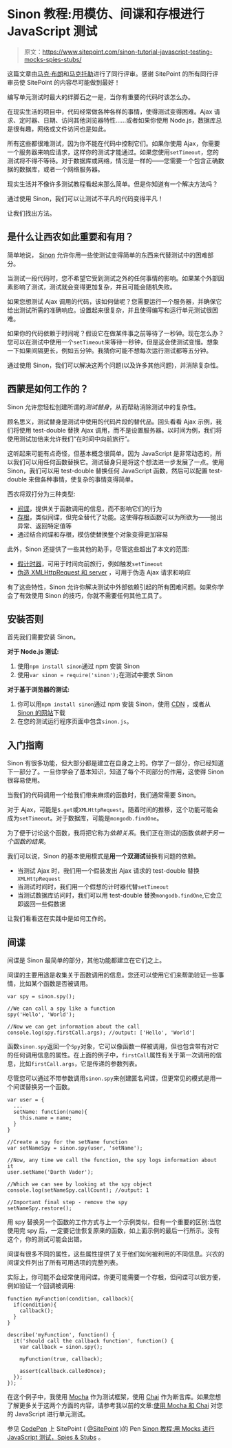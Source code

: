 # Sinon 教程:用模仿、间谍和存根进行 JavaScript 测试

> 原文：<https://www.sitepoint.com/sinon-tutorial-javascript-testing-mocks-spies-stubs/>

这篇文章由[马克·布朗](https://www.sitepoint.com/author/mbrown)和[马克托勒](https://twitter.com/MarcTowler)进行了同行评审。感谢 SitePoint 的所有同行评审员使 SitePoint 的内容尽可能做到最好！

编写单元测试时最大的绊脚石之一是，当你有重要的代码时该怎么办。

在现实生活的项目中，代码经常做各种各样的事情，使得测试变得困难。Ajax 请求、定时器、日期、访问其他浏览器特性……或者如果你使用 Node.js，数据库总是很有趣，网络或文件访问也是如此。

所有这些都很难测试，因为你不能在代码中控制它们。如果你使用 Ajax，你需要一个服务器来响应请求，这样你的测试才能通过。如果您使用`setTimeout`，您的测试将不得不等待。对于数据库或网络，情况是一样的——您需要一个包含正确数据的数据库，或者一个网络服务器。

现实生活并不像许多测试教程看起来那么简单。但是你知道有一个解决方法吗？

通过使用 Sinon，我们可以让测试不平凡的代码变得平凡！

让我们找出方法。

## 是什么让西农如此重要和有用？

简单地说， [Sinon](http://sinonjs.org/) 允许你用一些使测试变得简单的东西来代替测试中的困难部分。

当测试一段代码时，您不希望它受到测试之外的任何事情的影响。如果某个外部因素影响了测试，测试就会变得更加复杂，并且可能会随机失败。

如果您想测试 Ajax 调用的代码，该如何做呢？您需要运行一个服务器，并确保它给出测试所需的准确响应。设置起来很复杂，并且使得编写和运行单元测试很困难。

如果你的代码依赖于时间呢？假设它在做某件事之前等待了一秒钟。现在怎么办？您可以在测试中使用一个`setTimeout`来等待一秒钟，但是这会使测试变慢。想象一下如果间隔更长，例如五分钟。我猜你可能不想每次运行测试都等五分钟。

通过使用 Sinon，我们可以解决这两个问题(以及许多其他问题)，并消除复杂性。

## 西蒙是如何工作的？

Sinon 允许您轻松创建所谓的*测试替身*，从而帮助消除测试中的复杂性。

顾名思义，测试替身是测试中使用的代码片段的替代品。回头看看 Ajax 示例，我们将使用 test-double 替换 Ajax 调用，而不是设置服务器。以时间为例，我们将使用测试加倍来允许我们“在时间中向前旅行”。

这听起来可能有点奇怪，但基本概念很简单。因为 JavaScript 是非常动态的，所以我们可以用任何函数替换它。测试替身只是将这个想法进一步发展了一点。使用 Sinon，我们可以用 test-double 替换任何 JavaScript 函数，然后可以配置 test-double 来做各种事情，使复杂的事情变得简单。

西农将双打分为三种类型:

*   [间谍](http://sinonjs.org/docs/#spies)，提供关于函数调用的信息，而不影响它们的行为
*   [存根](http://sinonjs.org/docs/#stubs)，类似间谍，但完全替代了功能。这使得存根函数可以为所欲为——抛出异常、返回特定值等
*   通过结合间谍和存根，模仿使替换整个对象变得更加容易

此外，Sinon 还提供了一些其他的助手，尽管这些超出了本文的范围:

*   [假计时器](http://sinonjs.org/docs/#clock)，可用于时间向前旅行，例如触发`setTimeout`
*   [伪造 XMLHttpRequest 和 server](http://sinonjs.org/docs/#server) ，可用于伪造 Ajax 请求和响应

有了这些特性，Sinon 允许你解决测试中外部依赖引起的所有困难问题。如果你学会了有效使用 Sinon 的技巧，你就不需要任何其他工具了。

## 安装否则

首先我们需要安装 Sinon。

**对于 Node.js 测试:**

1.  使用`npm install sinon`通过 npm 安装 Sinon
2.  使用`var sinon = require('sinon');`在测试中要求 Sinon

**对于基于浏览器的测试:**

1.  你可以用`npm install sinon`通过 npm 安装 Sinon，使用 [CDN](https://cdnjs.com/libraries/sinon.js) ，或者从 [Sinon 的网站](http://sinonjs.org/download/)下载
2.  在您的测试运行程序页面中包含`sinon.js`。

## 入门指南

Sinon 有很多功能，但大部分都是建立在自身之上的。你学了一部分，你已经知道下一部分了。一旦你学会了基本知识，知道了每个不同部分的作用，这使得 Sinon 很容易使用。

当我们的代码调用一个给我们带来麻烦的函数时，我们通常需要 Sinon。

对于 Ajax，可能是`$.get`或`XMLHttpRequest`。随着时间的推移，这个功能可能会成为`setTimeout`。对于数据库，可能是`mongodb.findOne`。

为了便于讨论这个函数，我将把它称为*依赖关系*。我们正在测试的函数*依赖于另一个函数的结果*。

我们可以说，Sinon 的基本使用模式是**用一个双测试**替换有问题的依赖。

*   当测试 Ajax 时，我们用一个假装发出 Ajax 请求的 test-double 替换`XMLHttpRequest`
*   当测试时间时，我们用一个假想的计时器代替`setTimeout`
*   当测试数据库访问时，我们可以用 test-double 替换`mongodb.findOne`,它会立即返回一些假数据

让我们看看这在实践中是如何工作的。

## 间谍

间谍是 Sinon 最简单的部分，其他功能都建立在它们之上。

间谍的主要用途是收集关于函数调用的信息。您还可以使用它们来帮助验证一些事情，比如某个函数是否被调用。

```
var spy = sinon.spy();

//We can call a spy like a function
spy('Hello', 'World');

//Now we can get information about the call
console.log(spy.firstCall.args); //output: ['Hello', 'World'] 
```

函数`sinon.spy`返回一个`Spy`对象，它可以像函数一样被调用，但也包含带有对它的任何调用信息的属性。在上面的例子中，`firstCall`属性有关于第一次调用的信息，比如`firstCall.args`，它是传递的参数列表。

尽管您可以通过不带参数调用`sinon.spy`来创建匿名间谍，但更常见的模式是用一个间谍替换另一个函数。

```
var user = {
  ...
  setName: function(name){
    this.name = name;
  }
}

//Create a spy for the setName function
var setNameSpy = sinon.spy(user, 'setName');

//Now, any time we call the function, the spy logs information about it
user.setName('Darth Vader');

//Which we can see by looking at the spy object
console.log(setNameSpy.callCount); //output: 1

//Important final step - remove the spy
setNameSpy.restore(); 
```

用 spy 替换另一个函数的工作方式与上一个示例类似，但有一个重要的区别:当您使用完 spy 后，一定要记住恢复原来的函数，如上面示例的最后一行所示。没有这个，你的测试可能会出错。

间谍有很多不同的属性，这些属性提供了关于他们如何被利用的不同信息。兴农的间谍文件列出了所有可用选项的完整列表。

实际上，你可能不会经常使用间谍。你更可能需要一个存根，但间谍可以很方便，例如验证一个回调被调用:

```
function myFunction(condition, callback){
  if(condition){
    callback();
  }
}

describe('myFunction', function() {
  it('should call the callback function', function() {
    var callback = sinon.spy();

    myFunction(true, callback);

    assert(callback.calledOnce);
  });
}); 
```

在这个例子中，我使用 [Mocha](https://mochajs.org/) 作为测试框架，使用 [Chai](http://chaijs.com/) 作为断言库。如果您想了解更多关于这两个方面的内容，请参考我以前的文章:[使用 Mocha 和 Chai](https://www.sitepoint.com/unit-test-javascript-mocha-chai/) 对您的 JavaScript 进行单元测试。

参见 [CodePen](http://codepen.io) 上 SitePoint ( [@SitePoint](http://codepen.io/SitePoint) )的 Pen [Sinon 教程:用 Mocks 进行 JavaScript 测试，Spies & Stubs](http://codepen.io/SitePoint/pen/XdbYzb/) 。